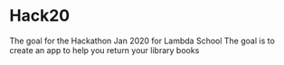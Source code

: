 # Hack20
The goal for the Hackathon Jan 2020 for Lambda School
The goal is to create an app to help you return your library books
 
